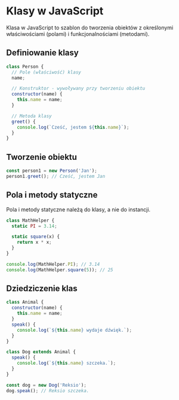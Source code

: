 # Klasy w JavaScript

Klasa w JavaScript to szablon do tworzenia obiektów z określonymi właściwościami (polami) i funkcjonalnościami (metodami).

## Definiowanie klasy

```javascript
class Person {
  // Pole (właściwość) klasy
  name;

  // Konstruktor - wywoływany przy tworzeniu obiektu
  constructor(name) {
    this.name = name;
  }

  // Metoda klasy
  greet() {
    console.log(`Cześć, jestem ${this.name}`);
  }
}
```

## Tworzenie obiektu

```javascript
const person1 = new Person('Jan');
person1.greet(); // Cześć, jestem Jan
```

## Pola i metody statyczne

Pola i metody statyczne należą do klasy, a nie do instancji.

```javascript
class MathHelper {
  static PI = 3.14;

  static square(x) {
    return x * x;
  }
}

console.log(MathHelper.PI); // 3.14
console.log(MathHelper.square(5)); // 25
```

## Dziedziczenie klas

```javascript
class Animal {
  constructor(name) {
    this.name = name;
  }
  speak() {
    console.log(`${this.name} wydaje dźwięk.`);
  }
}

class Dog extends Animal {
  speak() {
    console.log(`${this.name} szczeka.`);
  }
}

const dog = new Dog('Reksio');
dog.speak(); // Reksio szczeka.
```
